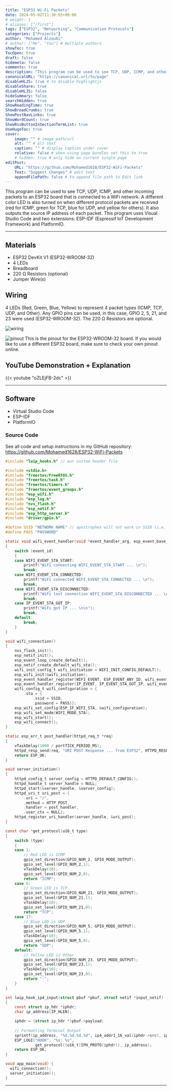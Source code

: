 ```yaml
---
title: "ESP32 Wi-Fi Packets"
date: 2024-05-02T11:30:03+00:00
# weight: 1
# aliases: ["/first"]
tags: ["ESP32", "Networking", "Communication Protocols"]
categories: ["Projects"]
author: "Mohamed Alzoubi"
# author: ["Me", "You"] # multiple authors
showToc: true
TocOpen: true
draft: false
hidemeta: false
comments: true
description: "This program can be used to see TCP, UDP, ICMP, and other incoming packets to an ESP32 board that is connected to a WiFi network."
canonicalURL: "https://canonical.url/to/page"
disableHLJS: true # to disable highlightjs
disableShare: true
disableHLJS: false
hideSummary: false
searchHidden: true
ShowReadingTime: true
ShowBreadCrumbs: true
ShowPostNavLinks: true
ShowWordCount: true
ShowRssButtonInSectionTermList: true
UseHugoToc: true
cover:
    image: "" # image path/url
    alt: "" # alt text
    caption: "" # display caption under cover
    relative: false # when using page bundles set this to true
    # hidden: true # only hide on current single page
editPost:
    URL: "https://github.com/Mohamed1628/ESP32-WiFi-Packets"
    Text: "Suggest Changes" # edit text
    appendFilePath: false # to append file path to Edit link
---
```


This program can be used to see TCP, UDP, ICMP, and other incoming packets to an ESP32 board that is connected to a WiFi network. A different color LED is also turned on when different protocol packets are received (red for ICMP, green for TCP, blue for UDP, and yellow for others). It also outputs the source IP address of each packet. This program uses Visual Studio Code and two extensions: ESP-IDF (Espressif IoT Development Framework) and PlatformIO.

---
## Materials
- ESP32 DevKit V1 (ESP32-WROOM-32)
- 4 LEDs
- Breadboard
- 220 Ω Resistors (optional)
- Jumper Wire(s)

## Wiring
4 LEDs (Red, Green, Blue, Yellow) to represent 4 packet types (ICMP, TCP, UDP, and Other). Any GPIO pins can be used, in this case, GPIO 2, 5, 21, and 23 were used (ESP32-WROOM-32). The 220 Ω Resistors are optional.

![wiring](images/wiring.png)

![pinout](images/pinout.png)
This is the pinout for the ESP32-WROOM-32 board. If you would like to use a different ESP32 board, make sure to check your own pinout online.

## YouTube Demonstration + Explanation
{{< youtube "oZLEjFB-2dc" >}}

---

## Software
- Virtual Studio Code
- ESP-IDF
- PlatformIO

### Source Code
See all code and setup instructions in my GitHub repository:
https://github.com/Mohamed1628/ESP32-WiFi-Packets
```c
#include "lwip_hooks.h" // our custom header file

#include <stdio.h>
#include "freertos/FreeRTOS.h"
#include "freertos/task.h"
#include "freertos/timers.h"
#include "freertos/event_groups.h"
#include "esp_wifi.h"
#include "esp_log.h"
#include "nvs_flash.h"
#include "esp_netif.h"
#include "esp_http_server.h"
#include "driver/gpio.h"

#define SSID "NETWORK NAME" // apostrophes will not work in SSID (i.e. John's iPhone) --> (John iPhone)
#define PASS "PASSWORD"

static void wifi_event_handler(void *event_handler_arg, esp_event_base_t event_base, int32_t event_id, void *event_data)
{
    switch (event_id)
    {
    case WIFI_EVENT_STA_START:
        printf("WiFi connecting WIFI_EVENT_STA_START ... \n");
        break;
    case WIFI_EVENT_STA_CONNECTED:
        printf("WiFi connected WIFI_EVENT_STA_CONNECTED ... \n");
        break;
    case WIFI_EVENT_STA_DISCONNECTED:
        printf("WiFi lost connection WIFI_EVENT_STA_DISCONNECTED ... \n");
        break;
    case IP_EVENT_STA_GOT_IP:
        printf("WiFi got IP ... \n\n");
        break;
    default:
        break;
    }
}

void wifi_connection()
{
    nvs_flash_init();
    esp_netif_init();                    
    esp_event_loop_create_default();     
    esp_netif_create_default_wifi_sta();
    wifi_init_config_t wifi_initiation = WIFI_INIT_CONFIG_DEFAULT();
    esp_wifi_init(&wifi_initiation); 
    esp_event_handler_register(WIFI_EVENT, ESP_EVENT_ANY_ID, wifi_event_handler, NULL);
    esp_event_handler_register(IP_EVENT, IP_EVENT_STA_GOT_IP, wifi_event_handler, NULL);
    wifi_config_t wifi_configuration = {
        .sta = {
            .ssid = SSID,
            .password = PASS}};
    esp_wifi_set_config(ESP_IF_WIFI_STA, &wifi_configuration);
    esp_wifi_set_mode(WIFI_MODE_STA);
    esp_wifi_start();
    esp_wifi_connect();
}

static esp_err_t post_handler(httpd_req_t *req)
{
    vTaskDelay(1000 / portTICK_PERIOD_MS);
    httpd_resp_send(req, "URI POST Response ... from ESP32", HTTPD_RESP_USE_STRLEN);
    return ESP_OK;
}

void server_initiation()
{
    httpd_config_t server_config = HTTPD_DEFAULT_CONFIG();
    httpd_handle_t server_handle = NULL;
    httpd_start(&server_handle, &server_config);
    httpd_uri_t uri_post = {
        .uri = "/",
        .method = HTTP_POST,
        .handler = post_handler,
        .user_ctx = NULL};
    httpd_register_uri_handler(server_handle, &uri_post);
}

const char *get_protocol(u16_t type)
{
    switch (type)
    {
    case 1:
        // Red LED is ICMP
        gpio_set_direction(GPIO_NUM_2, GPIO_MODE_OUTPUT);
        gpio_set_level(GPIO_NUM_2,1);
        vTaskDelay(10);      
        gpio_set_level(GPIO_NUM_2,0);  
        return "ICMP";
    case 6:   
        // Green LED is TCP
        gpio_set_direction(GPIO_NUM_21, GPIO_MODE_OUTPUT);
        gpio_set_level(GPIO_NUM_21,1);
        vTaskDelay(10);      
        gpio_set_level(GPIO_NUM_21,0);       
        return "TCP";
    case 17:
        // Blue LED is UDP
        gpio_set_direction(GPIO_NUM_5, GPIO_MODE_OUTPUT);
        gpio_set_level(GPIO_NUM_5,1);
        vTaskDelay(10);      
        gpio_set_level(GPIO_NUM_5,0);       
        return "UDP";
    default:
        // Yellow LED is Other
        gpio_set_direction(GPIO_NUM_23, GPIO_MODE_OUTPUT);
        gpio_set_level(GPIO_NUM_23,1);
        vTaskDelay(10);      
        gpio_set_level(GPIO_NUM_23,0);       
        return "-";
    }
}

int lwip_hook_ip4_input(struct pbuf *pbuf, struct netif *input_netif)
{
    const struct ip_hdr *iphdr;
    char ip_address[IP_HLEN];

    iphdr = (struct ip_hdr *)pbuf->payload;
    
    // Formatting Terminal Output
    sprintf(ip_address, "%d.%d.%d.%d", ip4_addr1_16_val(iphdr->src), ip4_addr2_16_val(iphdr->src), ip4_addr3_16_val(iphdr->src), ip4_addr4_16_val(iphdr->src));
    ESP_LOGI("HOOK", "%s: %s",
             get_protocol((u16_t)IPH_PROTO(iphdr)), ip_address);
    return ESP_OK;
}

void app_main(void) {
  wifi_connection();
  server_initiation();
}
```
---